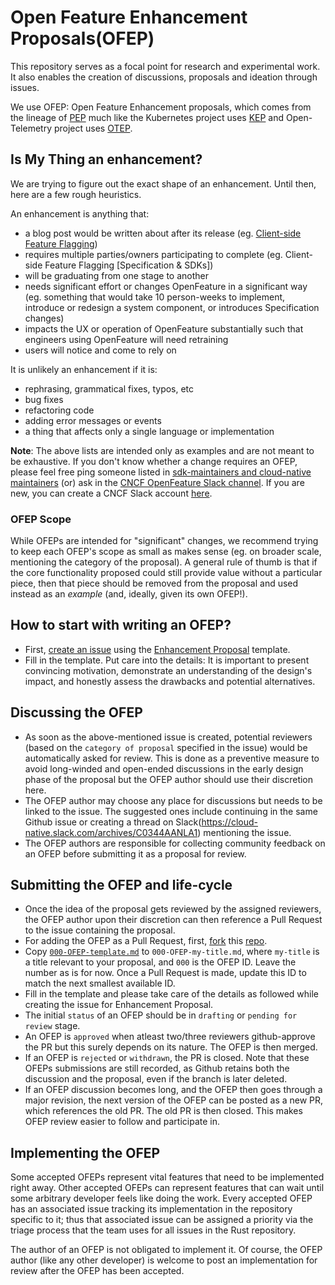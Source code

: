 # Open Feature Enhancement Proposals(OFEP)

This repository serves as a focal point for research and experimental work.
It also enables the creation of discussions, proposals and ideation through issues.

We use OFEP: Open Feature Enhancement proposals, which comes from the lineage of [PEP](https://peps.python.org/pep-0001/) much like the Kubernetes project uses [KEP](https://github.com/OpenFeature/enhancements/blob/master/keps/README.md) and Open-Telemetry project uses [OTEP](https://github.com/open-telemetry/oteps/blob/main/README.md).

## Is My Thing an enhancement?

We are trying to figure out the exact shape of an enhancement. Until then, here are a few rough heuristics.

An enhancement is anything that:

- a blog post would be written about after its release (eg. [Client-side Feature Flagging](https://openfeature.dev/blog/catering-to-the-client-side))
- requires multiple parties/owners participating to complete (eg. Client-side Feature Flagging [Specification & SDKs])
- will be graduating from one stage to another
- needs significant effort or changes OpenFeature in a significant way (eg. something that would take 10 person-weeks to implement, introduce or redesign a system component, or introduces Specification changes)
- impacts the UX or operation of OpenFeature substantially such that engineers using OpenFeature will need retraining
- users will notice and come to rely on

It is unlikely an enhancement if it is:
- rephrasing, grammatical fixes, typos, etc
- bug fixes
- refactoring code
- adding error messages or events
- a thing that affects only a single language or implementation

**Note**: The above lists are intended only as examples and are not meant to be exhaustive. If you don't know whether a change requires an OFEP, please feel free ping someone listed in [sdk-maintainers and cloud-native maintainers](https://github.com/orgs/open-feature/teams) (or) ask in the [CNCF OpenFeature Slack channel](https://cloud-native.slack.com/archives/C0344AANLA1). If you are new, you can create a CNCF Slack account [here](https://slack.cncf.io/).

### OFEP Scope

While OFEPs are intended for "significant" changes, we recommend trying to keep each OFEP's scope as small as makes sense (eg. on broader scale, mentioning the category of the proposal). A general rule of thumb is that if the core functionality proposed could still provide value without a particular piece, then that piece should be removed from the proposal and used instead as an *example* (and, ideally, given its own OFEP!).

## How to start with writing an OFEP? 

- First, [create an issue](https://docs.github.com/en/issues/tracking-your-work-with-issues/creating-an-issue) using the [Enhancement Proposal](https://github.com/open-feature/ofep/issues/new?assignees=beeme1mr&labels=OFEP&projects=&template=Proposal.yaml&title=%5BProposal%5D+) template.
- Fill in the template. Put care into the details: It is important to present convincing motivation, demonstrate an understanding of the design's impact, and honestly assess the drawbacks and potential alternatives.

## Discussing the OFEP

- As soon as the above-mentioned issue is created, potential reviewers (based on the `category of proposal` specified in the issue) would be automatically asked for review. This is done as a preventive measure to avoid long-winded and open-ended discussions in the early design phase of the proposal but the OFEP author should use their discretion here.
- The OFEP author may choose any place for discussions but needs to be linked to the issue. The suggested ones include continuing in the same Github issue or creating a thread on Slack(https://cloud-native.slack.com/archives/C0344AANLA1) mentioning the issue. 
- The OFEP authors are responsible for collecting community feedback on an OFEP before submitting it as a proposal for review. 

## Submitting the OFEP and life-cycle

- Once the idea of the proposal gets reviewed by the assigned reviewers, the OFEP author upon their discretion can then reference a Pull Request to the issue containing the proposal. 
- For adding the OFEP as a Pull Request, first, [fork](https://help.github.com/en/articles/fork-a-repo) this [repo](https://github.com/open-feature/ofep).
- Copy [`000-OFEP-template.md`](./000-OFEP-template.md) to `000-OFEP-my-title.md`, where `my-title` is a title relevant to your proposal, and `000` is the OFEP ID. Leave the number as is for now. Once a Pull Request is made, update this ID to match the next smallest available ID.
- Fill in the template and please take care of the details as followed while creating the issue for Enhancement Proposal.
- The initial `status` of an OFEP should be in `drafting` or `pending for review` stage.
- An OFEP is `approved` when atleast two/three reviewers github-approve the PR but this surely depends on its nature. The OFEP is then merged.
- If an OFEP is `rejected` or `withdrawn`, the PR is closed. Note that these OFEPs submissions are still recorded, as Github retains both the discussion and the proposal, even if the branch is later deleted.
- If an OFEP discussion becomes long, and the OFEP then goes through a major revision, the next version of the OFEP can be posted as a new PR, which references the old PR. The old PR is then closed. This makes OFEP review easier to follow and participate in.

## Implementing the OFEP

Some accepted OFEPs represent vital features that need to be implemented right away. Other accepted OFEPs can represent features that can wait until some arbitrary developer feels like doing the work. Every accepted OFEP has an associated issue tracking its implementation in the repository specific to it; thus that associated issue can be assigned a priority via the triage process that the team uses for all issues in the Rust repository.

The author of an OFEP is not obligated to implement it. Of course, the OFEP author (like any other developer) is welcome to post an implementation for review after the OFEP has been accepted.
